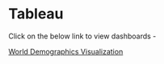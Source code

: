 # Tableau

Click on the below link to view dashboards -

[World Demographics Visualization](https://public.tableau.com/views/Animation_64/WorldDemographics?:showVizHome=no&:embed=true)
